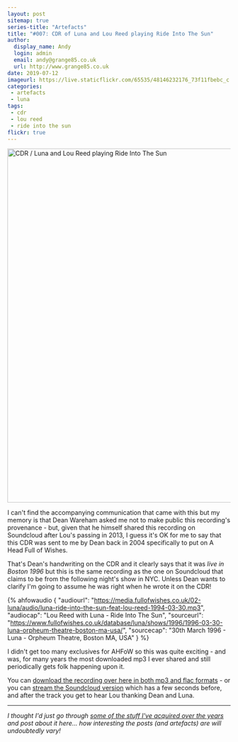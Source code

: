 ```yaml
---
layout: post
sitemap: true
series-title: "Artefacts" 
title: "#007: CDR of Luna and Lou Reed playing Ride Into The Sun"
author:
  display_name: Andy
  login: admin
  email: andy@grange85.co.uk
  url: http://www.grange85.co.uk
date: 2019-07-12
imageurl: https://live.staticflickr.com/65535/48146232176_73f11fbebc_c.jpg
categories:
 - artefacts
 - luna
tags:
 - cdr
 - lou reed
 - ride into the sun
flickr: true
---
```

<a data-flickr-embed="true"  href="https://www.flickr.com/photos/grange85/48146232176/in/dateposted/" title="CDR / Luna and Lou Reed playing Ride Into The Sun"><img src="https://live.staticflickr.com/65535/48146232176_73f11fbebc_c.jpg" width="799" height="800" alt="CDR / Luna and Lou Reed playing Ride Into The Sun"></a>

I can't find the accompanying communication that came with this but my memory is that Dean Wareham asked me not to make public this recording's provenance - but, given that he himself shared this recording on Soundcloud after Lou's passing in 2013, I guess it's OK for me to say that this CDR was sent to me by Dean back in 2004 specifically to put on A Head Full of Wishes.

That's Dean's handwriting on the CDR and it clearly says that it was _live in Boston 1996_ but this is the same recording as the one on Soundcloud that claims to be from the following night's show in NYC. Unless Dean wants to clarify I'm going to assume he was right when he wrote it on the CDR!

 {% ahfowaudio {
  "audiourl": "https://media.fullofwishes.co.uk/02-luna/audio/luna-ride-into-the-sun-feat-lou-reed-1994-03-30.mp3",
  "audiocap": "Lou Reed with Luna - Ride Into The Sun",
  "sourceurl": "https://www.fullofwishes.co.uk/database/luna/shows/1996/1996-03-30-luna-orpheum-theatre-boston-ma-usa/",
  "sourcecap": "30th March 1996 - Luna - Orpheum Theatre, Boston MA, USA"
  } %}

<!--more-->

I didn't get too many exclusives for AHFoW so this was quite exciting - and was, for many years the most downloaded mp3 I ever shared and still periodically gets folk happening upon it.

You can [download the recording over here in both mp3 and flac formats](https://www.fullofwishes.co.uk/2011/08/26/audio-luna-play-ride-into-the-sun-with-lou-reed/) - or you can [stream the Soundcloud version](https://soundcloud.com/deanwareham/ride-into-the-sun-lou-reed) which has a few seconds before, and after the track you get to hear Lou thanking Dean and Luna.

---

_I thought I'd just go through [some of the stuff I've acquired over the years](/category/artefacts/) and post about it here... how interesting the posts (and artefacts) are will undoubtedly vary!_

